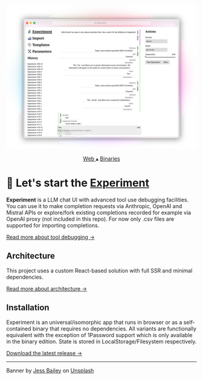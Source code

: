 <a href="https://actualwitch.github.io/experiment/">
  <picture>
    <source media="(prefers-color-scheme: dark)" srcset=".github/screenshots/browser-dark.png">
    <img alt="Experiment screenshot" src=".github/screenshots/browser-light.png">
  </picture>
</a>

<p align="center">
  <a href="https://actualwitch.github.io/experiment/">
    Web
  </a>
  ▴
  <a href="https://github.com/actualwitch/experiment/releases/latest">
    Binaries
  </a>
</p>

# 🔬 Let's start the <ins>Experiment</ins>

**Experiment** is a LLM chat UI with advanced tool use debugging facilities. You can use it to make completion requests via Anthropic, OpenAI and Mistral APIs or explore/fork existing completions recorded for example via OpenAI proxy (not included in this repo). For now only .csv files are supported for importing completions.

<a href="docs/tool-debugging.md">Read more about tool debugging →</a>

## Architecture

This project uses a custom React-based solution with full SSR and minimal dependencies.

<a href="docs/architecture.md">Read more about architecture →</a>

## Installation

Experiment is an universal/isomorphic app that runs in browser or as a self-contained binary that requires no dependencies. All variants are functionally equivalent with the exception of 1Password support which is only available in the binary edition. State is stored in LocalStorage/Filesystem respectively.

<a href="https://github.com/actualwitch/experiment/releases/latest">Download the latest release →</a>

<hr>

Banner by <a href="https://unsplash.com/@jessbaileydesigns?utm_content=creditCopyText&utm_medium=referral&utm_source=unsplash">Jess Bailey</a> on <a href="https://unsplash.com/photos/pen-near-black-lined-paper-and-eyeglasses-q10VITrVYUM?utm_content=creditCopyText&utm_medium=referral&utm_source=unsplash">Unsplash</a>